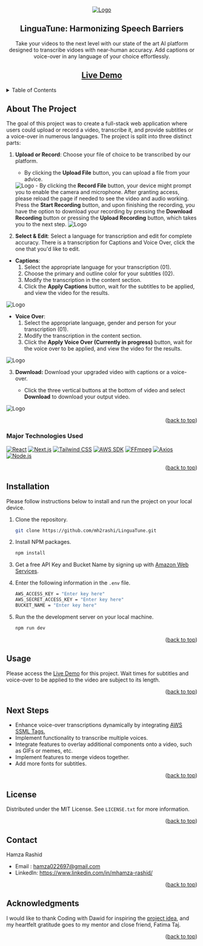 <a name="readme-top"></a>

<!-- PROJECT LOGO -->
<br />
<div align="center">
  <a href="">
    <img src="public/images/logo.png" alt="Logo" width="full" height="full">
  </a>

<h2 align="center">LinguaTune: Harmonizing Speech Barriers</h3>

  <p align="center">
    Take your videos to the next level with our state of the art AI platform designed to transcribe vidoes with near-human accuracy. Add captions or voice-over in any language of your choice effortlessly.
  </p>

  <a href=""><h2>Live Demo</h2></a>

</div>


<!-- TABLE OF CONTENTS -->
<details>
  <summary>Table of Contents</summary>
  <ol>
    <li><a href="#about-the-project">About The Project</a></li>
    <li><a href="#major-technologies-used">Major Technologies Used</a></li>
    <li><a href="#installation">Installation</a></li>
    <li><a href="#usage">Usage</a></li>
    <li><a href="#next-steps">Next Steps</a></li>
    <li><a href="#license">License</a></li>
    <li><a href="#contact">Contact</a></li>
    <li><a href="#acknowledgments">Acknowledgments</a></li>
  </ol>
</details>



<!-- ABOUT THE PROJECT -->
## About The Project

The goal of this project was to create a full-stack web application where users could upload or record a video, transcribe it, and provide subtitles or a voice-over in numerous languages. The project is split into three distinct parts:

1. <strong>Upload or Record</strong>: Choose your file of choice to be transcribed by our platform.
    <br>
    - By clicking the <strong>Upload File</strong> button, you can upload a file from your advice.
    <img src="public/images/upload.png" alt="Logo" width="full" height="full">
    - By clicking the <strong>Record File</strong> button, your device might prompt you to enable the camera and microphone. After granting access, please reload the page if needed to see the video and audio working. Press the <strong>Start Recording</strong> button, and upon finishing the recording, you have the option to download your recording by pressing the <strong>Download Recording</strong> button or pressing the <strong>Upload Recording</strong> button, which takes you to the next step.
    <img src="public/images/record.png" alt="Logo" width="full" height="full">
   


2. <strong>Select & Edit</strong>: Select a language for transcription and edit for complete accuracy. There is a transcription for Captions and Voice Over, click the one that you'd like to edit.

- <strong>Captions</strong>:
    1. Select the appropriate language for your transcription (01).
    2. Choose the primary and outline color for your subtitles (02).
    3. Modify the transcription in the content section.
    4. Click the <strong>Apply Captions</strong> button, wait for the subtitles to be applied, and view the video for the results.

<img src="public/images/captions.png" alt="Logo" width="full" height="full">

- <strong>Voice Over</strong>:
    1. Select the appropriate language, gender and person for your transcription (01).
    3. Modify the transcription in the content section.
    4. Click the <strong>Apply Voice Over (Currently in progress)</strong> button, wait for the voice over to be applied, and view the video for the results.

<img src="public/images/voiceover.png" alt="Logo" width="full" height="full">


3. <strong>Download:</strong> Download your upgraded video with captions or a voice-over.

    - Click the three vertical buttons at the bottom of video and select <strong>Download</strong> to download your output video.

<img src="public/images/download.png" alt="Logo" width="full" height="full">


<p align="right">(<a href="#readme-top">back to top</a>)</p>

<!-- TECHNOLOGIES -->
### Major Technologies Used

[![React](https://img.shields.io/badge/React-61DAFB?style=for-the-badge&logo=react&logoColor=white)](https://reactjs.org/)
[![Next.js](https://img.shields.io/badge/Next.js-000000?style=for-the-badge&logo=next.js&logoColor=white)](https://nextjs.org/)
[![Tailwind CSS](https://img.shields.io/badge/Tailwind_CSS-38B2AC?style=for-the-badge&logo=tailwind-css&logoColor=white)](https://tailwindcss.com/)
[![AWS SDK](https://img.shields.io/badge/AWS_SDK-232F3E?style=for-the-badge&logo=amazon-aws&logoColor=white)](https://aws.amazon.com/sdk-for-javascript/)
[![FFmpeg](https://img.shields.io/badge/FFmpeg-007ACC?style=for-the-badge&logo=ffmpeg&logoColor=white)](https://ffmpeg.org/)
[![Axios](https://img.shields.io/badge/Axios-007ACC?style=for-the-badge&logo=axios&logoColor=white)](https://axios-http.com/)
[![Node.js](https://img.shields.io/badge/Node.js-339933?style=for-the-badge&logo=node.js&logoColor=white)](https://nodejs.org/)



<p align="right">(<a href="#readme-top">back to top</a>)</p>



## Installation

Please follow instructions below to install and run the project on your local device.


1. Clone the repository.
   ```sh
   git clone https://github.com/mh2rashi/LinguaTune.git
   ```
2. Install NPM packages.
   ```sh
   npm install
   ```

3. Get a free API Key and Bucket Name by signing up with [Amazon Web Services](https://aws.amazon.com/?nc2=h_lg).

4. Enter the following information in the `.env` file.
    ```sh
    AWS_ACCESS_KEY = "Enter key here"
    AWS_SECRET_ACCESS_KEY = "Enter key here"
    BUCKET_NAME = "Enter key here"
    ```
  
5. Run the the development server on your local machine.
    ```sh
    npm run dev
    ```

<p align="right">(<a href="#readme-top">back to top</a>)</p>


## Usage

Please access the [Live Demo](https://stockpeer-3495602137c6.herokuapp.com/) for this project. Wait times for subtitles and voice-over to be applied to the video are subject to its length.

<p align="right">(<a href="#readme-top">back to top</a>)</p>


## Next Steps


- Enhance voice-over transcriptions dynamically by integrating [AWS SSML Tags.](https://docs.aws.amazon.com/polly/latest/dg/supportedtags.html)
- Implement functionality to transcribe multiple voices.
- Integrate features to overlay additional components onto a video, such as GIFs or memes, etc.
- Implement features to merge videos together.
- Add more fonts for subtitles.


<p align="right">(<a href="#readme-top">back to top</a>)</p>


<!-- LICENSE -->
## License

Distributed under the MIT License. See `LICENSE.txt` for more information.

<p align="right">(<a href="#readme-top">back to top</a>)</p>

<!-- CONTACT -->
## Contact

Hamza Rashid

- Email : hamza022697@gmail.com
- LinkedIn: https://www.linkedin.com/in/mhamza-rashid/

<p align="right">(<a href="#readme-top">back to top</a>)</p>


<!-- ACKNOWLEDGMENTS -->
## Acknowledgments

I would like to thank Coding with Dawid for inspiring the [project idea](https://www.youtube.com/watch?v=NPHT51uF1sE&t=14123s), and my heartfelt gratitude goes to my mentor and close friend, Fatima Taj.

<p align="right">(<a href="#readme-top">back to top</a>)</p>

